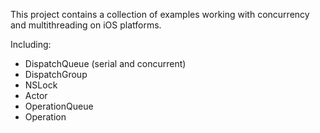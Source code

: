 This project contains a collection of examples working with concurrency and multithreading on iOS platforms.

Including:

- DispatchQueue (serial and concurrent)
- DispatchGroup
- NSLock
- Actor
- OperationQueue
- Operation
